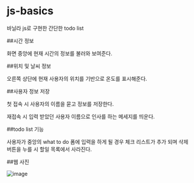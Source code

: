 # js-basics

바닐라 js로 구현한 간단한  todo list

##시간 정보

화면 중앙에 현재 시간의 정보를 불러와 보여준다.


##위치 및 날씨 정보

오른쪽 상단에 현재 사용자의 위치를 기반으로 온도를 표시해준다.


##사용자 정보 저장

첫 접속 시 사용자의 이름을 묻고 정보를 저장한다.

재접속 시 입력 받았던 사용자 이름으로 인사를 하는 메세지를 띄운다.


##todo list 기능

사용자가 중앙의 what to do 폼에 입력을 하게 될 경우 체크 리스트가 추가 되며 삭제 버튼을 누를 시 할일 목록에서 사라진다. 


##웹 사진

![image](https://user-images.githubusercontent.com/69742775/111140808-1bb81600-85c6-11eb-8abf-2a3708c9c749.png)
